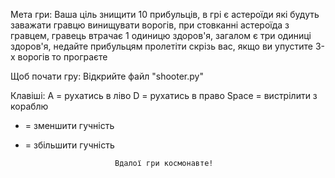 Мета гри:
Ваша ціль знищити 10 прибульців, в грі є астероїди які будуть заважати
гравцю винищувати ворогів, при стовканні астероїда з гравцем, гравець
втрачає 1 одиницю здоров'я, загалом є три одиниці здоров'я, недайте 
прибульцям пролетіти скрізь вас, якщо ви упустите 3-х ворогів то програєте

Щоб почати гру:
Відкрийте файл "shooter.py"

Клавіші:
A = рухатись в ліво 
D = рухатись в право
Space = вистрілити з кораблю
- = зменшити гучність
+ = збільшити гучність

                          Вдалої гри космонавте!
